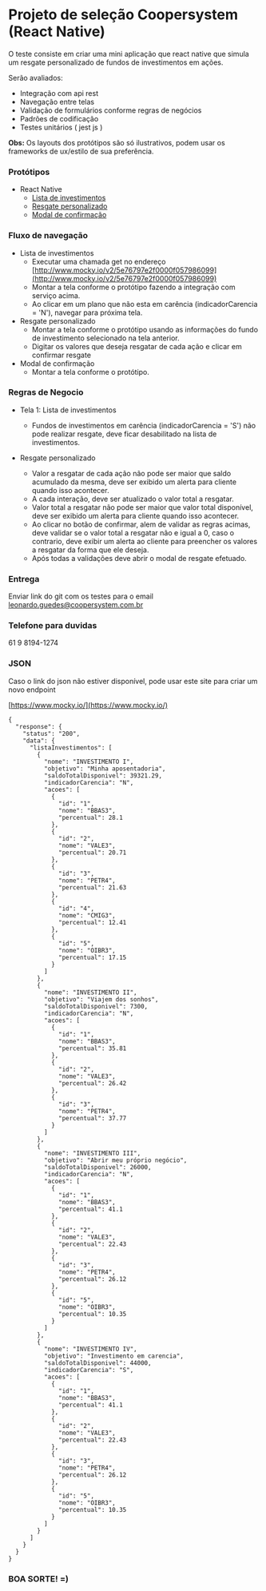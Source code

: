 


# Projeto de seleção Coopersystem (React Native)
  
O teste consiste em criar uma mini aplicação que react native que simula um resgate personalizado de fundos de investimentos em ações.  
  
Serão avaliados:  
* Integração com api rest
* Navegação entre telas  
* Validação de formulários conforme regras de negócios  
* Padrões de codificação  
* Testes unitários ( jest js )  
	
 
**Obs:** Os layouts dos protótipos são só ilustrativos, podem usar os frameworks de ux/estilo de sua preferência.
  
### Protótipos  
* React Native  
	* [Lista de investimentos](https://github.com/leonardo-coopersystem/avaliacao-coopersystem/blob/master/prototipos-react-native/1%20-%20Lista%20de%20investimentos.png?raw=true)  
	* [Resgate personalizado](https://github.com/leonardo-coopersystem/avaliacao-coopersystem/blob/master/prototipos-react-native/2%20-%20Simula%C3%A7%C3%A3o%20do%20resgate.png?raw=true)  
	* [Modal de confirmação](https://github.com/leonardo-coopersystem/avaliacao-coopersystem/blob/master/prototipos-react-native/3%20-%20Confirma%C3%A7%C3%A3o.png?raw=true)
  
  
### Fluxo de navegação  
* Lista de investimentos  
	* Executar uma chamada get no endereço [http://www.mocky.io/v2/5e76797e2f0000f057986099](http://www.mocky.io/v2/5e76797e2f0000f057986099)
	* Montar a  tela conforme o protótipo fazendo a integração com serviço acima.
	* Ao clicar em um plano que não esta em carência (indicadorCarencia = 'N'), navegar para próxima tela. 
*  Resgate personalizado  
	 * Montar a  tela conforme o protótipo usando as informações do fundo de investimento selecionado na tela anterior.
	 * Digitar os valores que deseja resgatar de cada ação e clicar em confirmar resgate
* Modal de confirmação
	* Montar a  tela conforme o protótipo.

### Regras de Negocio  
* Tela 1: Lista de investimentos  
	* Fundos de investimentos em carência (indicadorCarencia = 'S') não pode realizar resgate, deve ficar desabilitado na lista de investimentos.  
  
* Resgate personalizado  
	* Valor a resgatar de cada ação não pode ser maior que saldo acumulado da mesma, deve ser exibido um alerta para cliente quando isso acontecer.  
	* A cada interação, deve ser atualizado o valor total a resgatar.  
	* Valor total a resgatar não pode ser maior que valor total disponível, deve ser exibido um alerta para cliente quando isso acontecer.  
	* Ao clicar no botão de confirmar, alem de validar as regras acimas, deve validar se o valor total a resgatar não e igual a 0, caso o contrario, deve exibir um alerta ao cliente para preencher os valores a resgatar da forma que ele deseja.  
	* Após todas a validações deve abrir o modal de resgate efetuado.

### Entrega
Enviar link do git com os testes para o email
leonardo.guedes@coopersystem.com.br

### Telefone para duvidas
61 9 8194-1274

### JSON

Caso o link do json não estiver disponível, pode usar este site para criar um novo endpoint

[https://www.mocky.io/](https://www.mocky.io/)

    {
	  "response": {
	    "status": "200",
	    "data": {
	      "listaInvestimentos": [
	        {
	          "nome": "INVESTIMENTO I",
	          "objetivo": "Minha aposentadoria",
	          "saldoTotalDisponivel": 39321.29,
	          "indicadorCarencia": "N",
	          "acoes": [
	            {
	              "id": "1",
	              "nome": "BBAS3",
	              "percentual": 28.1
	            },
	            {
	              "id": "2",
	              "nome": "VALE3",
	              "percentual": 20.71
	            },
	            {
	              "id": "3",
	              "nome": "PETR4",
	              "percentual": 21.63
	            },
	            {
	              "id": "4",
	              "nome": "CMIG3",
	              "percentual": 12.41
	            },
	            {
	              "id": "5",
	              "nome": "OIBR3",
	              "percentual": 17.15
	            }
	          ]
	        },
	        {
	          "nome": "INVESTIMENTO II",
	          "objetivo": "Viajem dos sonhos",
	          "saldoTotalDisponivel": 7300,
	          "indicadorCarencia": "N",
	          "acoes": [
	            {
	              "id": "1",
	              "nome": "BBAS3",
	              "percentual": 35.81
	            },
	            {
	              "id": "2",
	              "nome": "VALE3",
	              "percentual": 26.42
	            },
	            {
	              "id": "3",
	              "nome": "PETR4",
	              "percentual": 37.77
	            }
	          ]
	        },
	        {
	          "nome": "INVESTIMENTO III",
	          "objetivo": "Abrir meu próprio negócio",
	          "saldoTotalDisponivel": 26000,
	          "indicadorCarencia": "N",
	          "acoes": [
	            {
	              "id": "1",
	              "nome": "BBAS3",
	              "percentual": 41.1
	            },
	            {
	              "id": "2",
	              "nome": "VALE3",
	              "percentual": 22.43
	            },
	            {
	              "id": "3",
	              "nome": "PETR4",
	              "percentual": 26.12
	            },
	            {
	              "id": "5",
	              "nome": "OIBR3",
	              "percentual": 10.35
	            }
	          ]
	        },
	        {
	          "nome": "INVESTIMENTO IV",
	          "objetivo": "Investimento em carencia",
	          "saldoTotalDisponivel": 44000,
	          "indicadorCarencia": "S",
	          "acoes": [
	            {
	              "id": "1",
	              "nome": "BBAS3",
	              "percentual": 41.1
	            },
	            {
	              "id": "2",
	              "nome": "VALE3",
	              "percentual": 22.43
	            },
	            {
	              "id": "3",
	              "nome": "PETR4",
	              "percentual": 26.12
	            },
	            {
	              "id": "5",
	              "nome": "OIBR3",
	              "percentual": 10.35
	            }
	          ]
	        }
	      ]
	    }
	  }
	}

### BOA SORTE! =)
